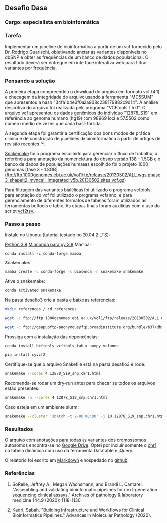 ## Desafio Dasa

### Cargo: especialista em bioinformática

### Tarefa

Implementar um pipeline de bioinformática a partir de um vcf fornecido pelo Dr. Rodrigo Guarischi, objetivando anotar as variantes disponíveis no dbSNP e obter as frequências de um banco de dados populacional. O resultado deverá ser entregue em interface interativa web para filtrar variantes por frequência.

### Pensando a solução

A primeira etapa compreendeu o download do arquivo em formato vcf (4.1) e checagem da integridade do arquivo usando a ferramenta "MD5SUM" que apresentou a hash "34fa1b4e3f0a2a908c238179882c9d14". A análise descritiva do arquivo foi realizada pelo programa "VCFtools 1.5.0". O arquivo vcf apresentou os dados genômicos do indivíduo "12878_S19" em referência ao genoma humano (hg19) com 98969 loci e 57.5502 como número médio de vezes que cada base foi lida.

A segunda etapa foi garantir a certificação dos bons modos de prática clínica e de construção de pipelines de bioinformatica a partir de artigos de revisão recentes ¹².

[Snakemake](https://snakemake.readthedocs.io/en/stable/) foi o programa escolhido para gerenciar o fluxo de trabalho, a referência para anotação da nomenclatura do dbsnp [versão 138 - 1.5GB](ftp://gsapubftp-anonymous@ftp.broadinstitute.org/bundle/b37/dbsnp_138.b37.vcf.gz) e o banco de dados de populações humanas escolhido foi o projeto 1000 genomas [fase 3 - 1.8GB] (ftp://ftp.1000genomes.ebi.ac.uk/vol1/ftp/release/20130502/ALL.wgs.phase3_shapeit2_mvncall_integrated_v5b.20130502.sites.vcf.gz)

Para filtragem das variantes bialélicas foi utilizado o programa vcftools, para anotação do vcf foi utilizado o programa vcfanno, e para gerenciamento de diferentes formatos de tabelas foram utilizados as ferramentas bcftools e tabix. As etapas finais foram auxilidas com o uso do script [vcf2tsv](https://github.com/sigven/vcf2tsv).

### Passo a passo

Instale no Ubuntu (tutorial testado no 20.04.2 LTS):

[Python 3.8](https://www.python.org/downloads/) 
[Minconda para py 3.8](https://conda.io/en/latest/miniconda.html)
Mamba: 
``` 
conda install -c conda-forge mamba
``` 

Snakemake: 
```bash
mamba create -c conda-forge -c bioconda -n snakemake snakemake
``` 
Ative o snakemake: 
```bash
conda activated snakemake
``` 
Na pasta desafio3 crie a pasta e baixe as referencias:

``` bash
mkdir references / cd references

wget -c ftp://ftp.1000genomes.ebi.ac.uk/vol1/ftp/release/20130502/ALL.wgs.phase3_shapeit2_mvncall_integrated_v5b.20130502.sites.vcf.gz

wget -c ftp://gsapubftp-anonymous@ftp.broadinstitute.org/bundle/b37/dbsnp_138.b37.vcf.gz
``` 

Prossiga com a instalação das dependências:
```bash 
conda install bcftools vcftools tabix numpy vcfanno

pip install cyvcf2
``` 

Certifique-se que o arquivo Snakefile está na pasta desafio3 e rode:

``` bash
snakemake --cores 4 12878_S19_snp.chr1.html
``` 
Recomenda-se rodar um dry-run antes para checar se todos os arquivos estão presentes:
``` bash 
snakemake -n --cores 4 12878_S19_snp.chr1.html
``` 
Caso esteja em um ambiente slurm:

``` bash
snakemake --cluster 'sbatch -t 2-00:00:00' -j 10 12878_S19_snp.chr1.html
``` 
### Resultados

O arquivo com anotações para todas as variantes dos cromossomos autosomos encontra-se no [Google Drive](https://drive.google.com/file/d/19znoY5-7vt5n1dfL9xmzCadfd7wQ7O6b/view?usp=sharing). Optei por incluir somente o [chr1](https://drive.google.com/file/d/1d1f5X8qovJXM55QpIzsJcjL4hk1vSBr0/view?usp=sharing) na tabela dinâmica com uso da ferramenta Datatable e jQuery. 


O relatório foi escrito em [Markdown](https://guides.github.com/features/mastering-markdown/) e hospedado no [github](https://pages.github.com/).

### Referências

1. SoRelle, Jeffrey A., Megan Wachsmann, and Brandi L. Cantarel. "Assembling and validating bioinformatic pipelines for next-generation sequencing clinical assays." Archives of pathology & laboratory medicine 144.9 (2020): 1118-1130</p>
2. Kadri, Sabah. "Building Infrastructure and Workflows for Clinical Bioinformatics Pipelines." Advances in Molecular Pathology (2020).
